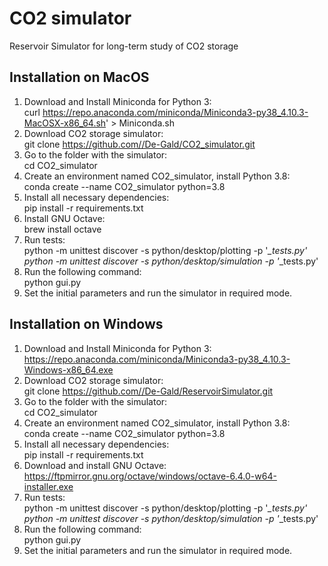# CO2 simulator
Reservoir Simulator for long-term study of CO2 storage

## Installation on MacOS

1.	Download and Install Miniconda for Python 3:\
curl https://repo.anaconda.com/miniconda/Miniconda3-py38_4.10.3-MacOSX-x86_64.sh' > Miniconda.sh
2.	Download CO2 storage simulator:\
git clone https://github.com//De-Gald/CO2_simulator.git
3.	Go to the folder with the simulator:\
cd CO2_simulator
4.	Create an environment named CO2_simulator, install Python 3.8:\
conda create --name CO2_simulator python=3.8
5.	Install all necessary dependencies:\
pip install -r requirements.txt
6.	Install GNU Octave:\
brew install octave
7. Run tests:\
python -m unittest discover -s python/desktop/plotting -p '*_tests.py'\
python -m unittest discover -s python/desktop/simulation -p '*_tests.py'
8.	Run the following command:\
python gui.py
9.	Set the initial parameters and run the simulator in required mode.

## Installation on Windows

1.	Download and Install Miniconda for Python 3:\
https://repo.anaconda.com/miniconda/Miniconda3-py38_4.10.3-Windows-x86_64.exe
2.	Download CO2 storage simulator:\
git clone https://github.com//De-Gald/ReservoirSimulator.git
3.	Go to the folder with the simulator:\
cd CO2_simulator
4.	Create an environment named CO2_simulator, install Python 3.8:\
conda create --name CO2_simulator python=3.8
5.	Install all necessary dependencies:\
pip install -r requirements.txt
6.	Download and install GNU Octave:\
https://ftpmirror.gnu.org/octave/windows/octave-6.4.0-w64-installer.exe
7. Run tests:\
python -m unittest discover -s python/desktop/plotting -p '*_tests.py'\
python -m unittest discover -s python/desktop/simulation -p '*_tests.py'
8.	Run the following command:\
python gui.py
9.	Set the initial parameters and run the simulator in required mode.
